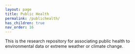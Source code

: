 ```yaml
---
layout: page
title: Public Health
permalink: /publichealth/
has_children: true
nav_order: 16
---
```


This is the research repository for associating public health to environmental data or extreme weather or climate change.
